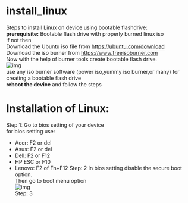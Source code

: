 # install_linux
Steps to install Linux on device using bootable flashdrive:<br>
**prerequisite:** Bootable flash drive with properly burned linux iso<br>
if not then <br>
Download the Ubuntu iso file from https://ubuntu.com/download<br>
Download the iso burner from https://www.freeisoburner.com<br>
Now with the help of burner tools create bootable flash drive.<br>
![img](https://www.freeisoburner.com/screenshot.gif)<br>
use any iso burner software (power iso,yummy iso burner,or many) for creating a bootable flash drive <br>
**reboot the device**
and follow the steps<br>
# Installation of Linux:<br>
Step 1: Go to bios setting of your device<br>
for bios setting use:<br>
- Acer: F2 or del
- Asus: F2 or del
- Dell: F2 or F12
- HP ESC or F10
- Lenovo: F2 of Fn+F12
Step: 2 In bios setting disable the secure boot option.
<br> Then go to boot menu option<br>
![img](https://rog-forum.asus.com/t5/image/serverpage/image-id/74117i202745192B683E9D/image-size/medium/is-moderation-mode/true?v=v2&px=400)<br>
Step: 3 

 
